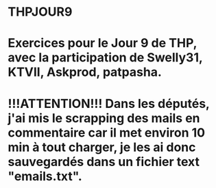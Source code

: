 # THPJOUR9

# Exercices pour le Jour 9 de THP, avec la participation de Swelly31, KTVII, Askprod, patpasha.

# !!!ATTENTION!!! Dans les députés, j'ai mis le scrapping des mails en commentaire car il met environ 10 min à tout charger, je les ai donc sauvegardés dans un fichier text "emails.txt".
